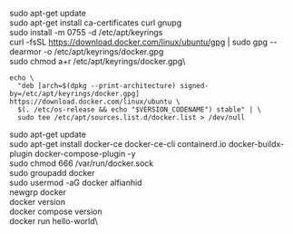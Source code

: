 sudo apt-get update\
sudo apt-get install ca-certificates curl gnupg\
sudo install -m 0755 -d /etc/apt/keyrings\
curl -fsSL https://download.docker.com/linux/ubuntu/gpg | sudo gpg --dearmor -o /etc/apt/keyrings/docker.gpg\
sudo chmod a+r /etc/apt/keyrings/docker.gpg\
```
echo \
  "deb [arch=$(dpkg --print-architecture) signed-by=/etc/apt/keyrings/docker.gpg] https://download.docker.com/linux/ubuntu \
  $(. /etc/os-release && echo "$VERSION_CODENAME") stable" | \
  sudo tee /etc/apt/sources.list.d/docker.list > /dev/null
```
sudo apt-get update\
sudo apt-get install docker-ce docker-ce-cli containerd.io docker-buildx-plugin docker-compose-plugin -y\
sudo chmod 666 /var/run/docker.sock\
sudo groupadd docker\
sudo usermod -aG docker alfianhid\
newgrp docker\
docker version\
docker compose version\
docker run hello-world\